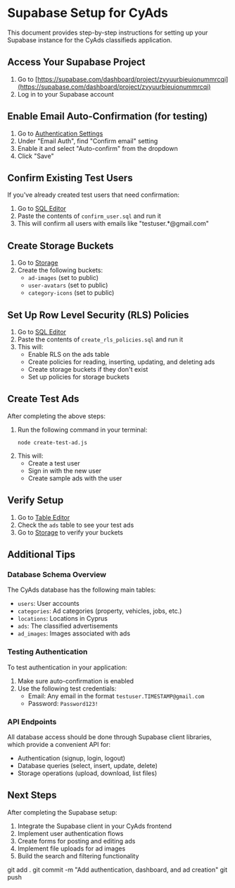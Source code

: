 # Supabase Setup for CyAds

This document provides step-by-step instructions for setting up your Supabase instance for the CyAds classifieds application.

## Access Your Supabase Project

1. Go to [https://supabase.com/dashboard/project/zvyuurbieuionummrcqi](https://supabase.com/dashboard/project/zvyuurbieuionummrcqi)
2. Log in to your Supabase account

## Enable Email Auto-Confirmation (for testing)

1. Go to [Authentication Settings](https://supabase.com/dashboard/project/zvyuurbieuionummrcqi/auth/settings)
2. Under "Email Auth", find "Confirm email" setting
3. Enable it and select "Auto-confirm" from the dropdown
4. Click "Save"

## Confirm Existing Test Users

If you've already created test users that need confirmation:

1. Go to [SQL Editor](https://supabase.com/dashboard/project/zvyuurbieuionummrcqi/sql)
2. Paste the contents of `confirm_user.sql` and run it
3. This will confirm all users with emails like "testuser.*@gmail.com"

## Create Storage Buckets

1. Go to [Storage](https://supabase.com/dashboard/project/zvyuurbieuionummrcqi/storage/buckets)
2. Create the following buckets:
   - `ad-images` (set to public)
   - `user-avatars` (set to public)
   - `category-icons` (set to public)

## Set Up Row Level Security (RLS) Policies

1. Go to [SQL Editor](https://supabase.com/dashboard/project/zvyuurbieuionummrcqi/sql)
2. Paste the contents of `create_rls_policies.sql` and run it
3. This will:
   - Enable RLS on the ads table
   - Create policies for reading, inserting, updating, and deleting ads
   - Create storage buckets if they don't exist
   - Set up policies for storage buckets

## Create Test Ads

After completing the above steps:

1. Run the following command in your terminal:
   ```
   node create-test-ad.js
   ```
2. This will:
   - Create a test user
   - Sign in with the new user
   - Create sample ads with the user

## Verify Setup

1. Go to [Table Editor](https://supabase.com/dashboard/project/zvyuurbieuionummrcqi/editor)
2. Check the `ads` table to see your test ads
3. Go to [Storage](https://supabase.com/dashboard/project/zvyuurbieuionummrcqi/storage/buckets) to verify your buckets

## Additional Tips

### Database Schema Overview

The CyAds database has the following main tables:
- `users`: User accounts
- `categories`: Ad categories (property, vehicles, jobs, etc.)
- `locations`: Locations in Cyprus
- `ads`: The classified advertisements
- `ad_images`: Images associated with ads

### Testing Authentication

To test authentication in your application:
1. Make sure auto-confirmation is enabled
2. Use the following test credentials:
   - Email: Any email in the format `testuser.TIMESTAMP@gmail.com`
   - Password: `Password123!`

### API Endpoints

All database access should be done through Supabase client libraries, which provide a convenient API for:
- Authentication (signup, login, logout)
- Database queries (select, insert, update, delete)
- Storage operations (upload, download, list files)

## Next Steps

After completing the Supabase setup:
1. Integrate the Supabase client in your CyAds frontend
2. Implement user authentication flows
3. Create forms for posting and editing ads
4. Implement file uploads for ad images
5. Build the search and filtering functionality 

git add .
git commit -m "Add authentication, dashboard, and ad creation"
git push 